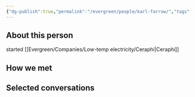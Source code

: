 ```yaml
---
{"dg-publish":true,"permalink":"/evergreen/people/karl-farrow/","tags":["people"]}
---
```


## About this person
started [[Evergreen/Companies/Low-temp electricity/Ceraphi\|Ceraphi]]

## How we met


## Selected conversations

